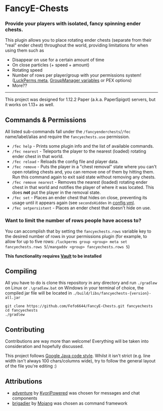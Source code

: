 # FancyE-Chests
### Provide your players with isolated, fancy spinning ender chests.

This plugin allows you to place rotating ender chests (separate from their "real" ender chest) throughout the world, providing limitations for when using them such as
* Disappear on use for a certain amount of time
* On close particles (+ speed + amount)
* Rotating speed
* Number of rows per player/group with your permissions system! ([LuckPerms meta](https://luckperms.net/wiki/Prefixes,-Suffixes-&-Meta#meta), [GroupManager variables](https://elgarl.github.io/GroupManager/COMMANDS#group-variables) or PEX options)
* More??

___

This project was designed for 1.12.2 Paper (a.k.a. PaperSpigot) servers, but it works on 1.13+ as well.


## Commands & Permissions

All listed sub-commands fall under the `/fancyenderchests`/`/fec` name/label/alias and require the `fancyechests.use` permission.
* `/fec help` - Prints some plugin info and the list of available commands.
* `/fec nearest` - Teleports the player to the nearest (loaded) rotating ender chest in that world.
* `/fec reload` - Reloads the config file and player data.
* `/fec remove` - Puts the player in a "chest removal" state where you can't open rotating chests and, you can remove one of them by hitting them. Run this command again to exit said state without removing any chests.
* `/fec remove nearest` - Removes the nearest (loaded) rotating ender chest in that world and notifies the player of where it was located. This does **not** put the player in the removal state.
* `/fec set` - Places an ender chest that hides on close, preventing its usage until it appears again (see `secondsHidden` in [config.yml](https://github.com/Fefo6644/FancyE-Chests/blob/master/src/main/resources/config.yml#L5).
* `/fec setpersistent` - Places an ender chest that doesn't hide on use.


### Want to limit the number of rows people have access to?

You can accomplish that by setting the `fancyechests.rows` variable key to the desired number of rows in your permissions plugin (for example, to allow for up to five rows: `/luckperms group <group> meta set fancyechests.rows 5`/`/mangaddv <group> fancyechests.rows 5`)

**This functionality requires [Vault](https://dev.bukkit.org/projects/vault) to be installed**


## Compiling

All you have to do is clone this repository in any directory and run `./gradlew` on Linux or `.\gradlew.bat` on Windows in your terminal of choice, the compiled jar file will be located in `./build/libs/fancyechests-{version}-all.jar`
```
git clone https://github.com/Fefo6644/FancyE-Chests.git fancyechests
cd fancyechests
./gradlew
```


## Contributing

Contributions are way more than welcome! Everything will be taken into consideration and hopefully discussed.

This project follows [Google Java code style](https://google.github.io/styleguide/javaguide.html). Whilst it isn't strict (e.g. line width isn't always 100 chars/columns wide), try to follow the general layout of the file you're editing :)


## Attributions

* [adventure](https://github.com/KyoriPowered/adventure) by [KyoriPowered](https://github.com/KyoriPowered) was chosen for messages and chat components
* [brigadier](https://github.com/Mojang/brigadier) by [Mojang](https://github.com/Mojang) was chosen as command framework
